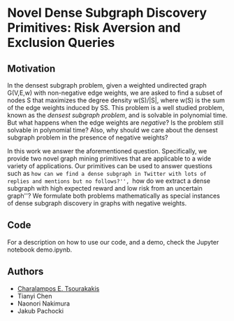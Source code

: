 # Novel Dense Subgraph Discovery Primitives: Risk Aversion and Exclusion Queries 

## Motivation

In the densest subgraph problem, given a weighted undirected graph G(V,E,w) with non-negative edge weights, we are asked to find a subset of nodes S that maximizes the degree density w(S)/|S|, where w(S) is the sum of the edge weights induced by SS. This problem is a well studied problem, known as the  *densest subgraph problem*, and is solvable in polynomial time. But what happens when the edge weights are *negative*? Is the problem still solvable in polynomial time? Also, why should we care about the densest subgraph problem in the presence of negative weights?  

In this work we answer the aforementioned question. Specifically, we provide two novel graph mining primitives that are applicable to a wide variety of applications. Our primitives can be used to answer questions such as ``how can we find a dense subgraph in Twitter with lots of replies and mentions but no follows?'', ``how do we extract a dense subgraph with high expected reward and low risk from an uncertain graph''? We formulate both problems mathematically as special instances of dense subgraph discovery in graphs with negative weights.  

## Code 

For a description on how to use our code, and a demo, check the Jupyter notebook demo.ipynb.

## Authors 

- [Charalampos E. Tsourakakis](https://tsourakakis.com/)
- Tianyi Chen 
- Naonori Nakimura 
- Jakub Pachocki 
